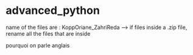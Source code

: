 ﻿# advanced_python
name of the files are : KoppOriane_ZahriReda --> if files inside a .zip file, rename all the files that are inside

pourquoi on parle anglais 
